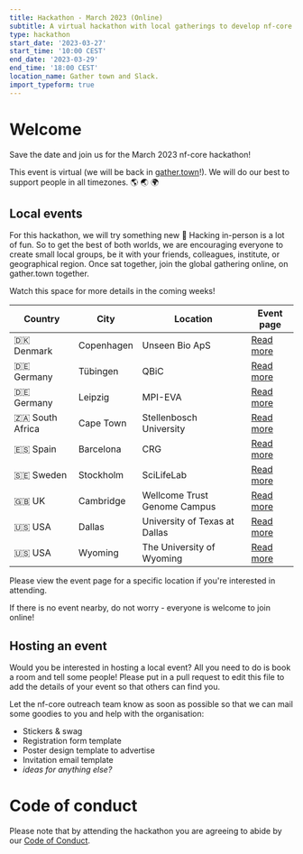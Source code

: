 ```yaml
---
title: Hackathon - March 2023 (Online)
subtitle: A virtual hackathon with local gatherings to develop nf-core together
type: hackathon
start_date: '2023-03-27'
start_time: '10:00 CEST'
end_date: '2023-03-29'
end_time: '18:00 CEST'
location_name: Gather town and Slack.
import_typeform: true
---
```


# Welcome

Save the date and join us for the March 2023 nf-core hackathon!

This event is virtual (we will be back in [gather.town](https://gather.town/)!).
We will do our best to support people in all timezones. :earth_americas: :earth_asia: :earth_africa:

## Local events

For this hackathon, we will try something new 🚀
Hacking in-person is a lot of fun. So to get the best of both worlds, we are encouraging everyone to create small local groups, be it with your friends, colleagues, institute, or geographical region.
Once sat together, join the global gathering online, on gather.town together.

Watch this space for more details in the coming weeks!

| Country         | City       |  Location                     | Event page                                |
| --------------- | ---------- | ----------------------------- | ----------------------------------------- |
| 🇩🇰 Denmark      | Copenhagen | Unseen Bio ApS                | [Read more](denmark-unseen-bio.md)        |
| 🇩🇪 Germany      | Tübingen   | QBiC                          | [Read more](germany-qbic.md)              |
| 🇩🇪 Germany      | Leipzig    | MPI-EVA                       | [Read more](germany-mpi-eva.md)           |
| 🇿🇦 South Africa | Cape Town  | Stellenbosch University       | [Read more](south-africa-stellenbosch.md) |
| 🇪🇸 Spain        | Barcelona  | CRG                           | [Read more](spain-crg.md)                 |
| 🇸🇪 Sweden       | Stockholm  | SciLifeLab                    | [Read more](sweden-scilifelab.md)         |
| 🇬🇧 UK           | Cambridge  | Wellcome Trust Genome Campus  | [Read more](uk-wellcome-campus.md)        |
| 🇺🇸 USA          | Dallas     | University of Texas at Dallas | [Read more](usa-university-texas.md)      |
| 🇺🇸 USA          | Wyoming    | The University of Wyoming     | [Read more](usa-university-wyoming.md)    |

Please view the event page for a specific location if you're interested in attending.

If there is no event nearby, do not worry - everyone is welcome to join online!

## Hosting an event

Would you be interested in hosting a local event? All you need to do is book a room and tell some people!
Please put in a pull request to edit this file to add the details of your event so that others can find you.

Let the nf-core outreach team know as soon as possible so that we can mail some goodies to you and help with the organisation:

- Stickers & swag
- Registration form template
- Poster design template to advertise
- Invitation email template
- _ideas for anything else?_

# Code of conduct

Please note that by attending the hackathon you are agreeing to abide by our [Code of Conduct](https://nf-co.re/code_of_conduct).
